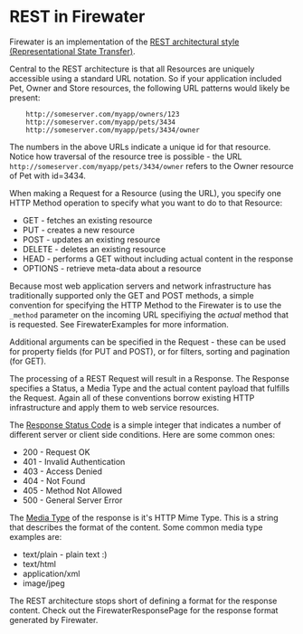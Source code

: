 # REST in Firewater #

Firewater is an implementation of the [REST architectural style (Representational State Transfer)](http://en.wikipedia.org/wiki/Representational_State_Transfer).

Central to the REST architecture is that all Resources are uniquely accessible using a standard URL notation.  So if your application included Pet, Owner and Store resources, the following URL patterns would likely be present:

```
    http://someserver.com/myapp/owners/123
    http://someserver.com/myapp/pets/3434
    http://someserver.com/myapp/pets/3434/owner
```

The numbers in the above URLs indicate a unique id for that resource.  Notice how traversal of the resource tree is possible - the URL `http://someserver.com/myapp/pets/3434/owner` refers to the Owner resource of Pet with id=3434.

When making a Request for a Resource (using the URL), you specify one HTTP Method operation to specify what you want to do to that Resource:
  * GET - fetches an existing resource
  * PUT - creates a new resource
  * POST - updates an existing resource
  * DELETE - deletes an existing resource
  * HEAD - performs a GET without including actual content in the response
  * OPTIONS - retrieve meta-data about a resource

Because most web application servers and network infrastructure has traditionally supported only the GET and POST methods, a simple convention for specifying the HTTP Method to the Firewater is to use the `_method` parameter on the incoming URL specifiying the _actual_ method that is requested.  See FirewaterExamples for more information.

Additional arguments can be specified in the Request - these can be used for property fields  (for PUT and POST), or for filters, sorting and pagination (for GET).

The processing of a REST Request will result in a Response.  The Response specifies a Status, a Media Type and the actual content payload that fulfills the Request.  Again all of these conventions borrow existing HTTP infrastructure and apply them to web service resources.

The [Response Status Code](http://www.w3.org/Protocols/rfc2616/rfc2616-sec10.html) is a simple integer that indicates a number of different server or client side conditions.  Here are some common ones:
  * 200 - Request OK
  * 401 - Invalid Authentication
  * 403 - Access Denied
  * 404 - Not Found
  * 405 - Method Not Allowed
  * 500 - General Server Error

The [Media Type](http://www.iana.org/assignments/media-types/) of the response is it's HTTP Mime Type.  This is a string that describes the format of the content.  Some common media type examples are:
  * text/plain - plain text :)
  * text/html
  * application/xml
  * image/jpeg

The REST architecture stops short of defining a format for the response content.  Check out the FirewaterResponsePage for the response format generated by Firewater.